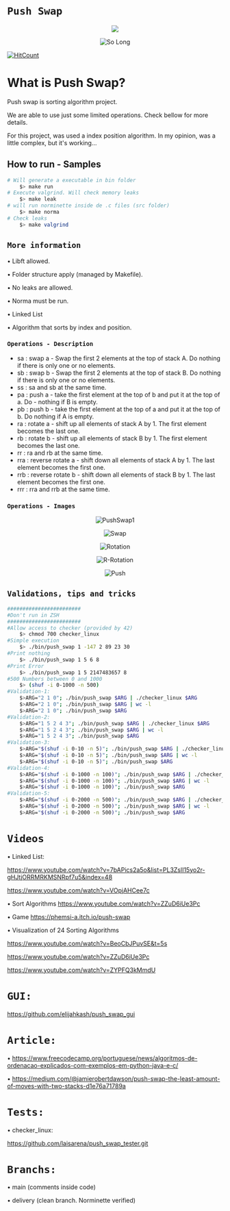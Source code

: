 

# `Push Swap`

<p align="center"><a href="https://www.42sp.org.br/" target="_blank"><img src="https://img.shields.io/static/v1?label=&message=SP&color=000&style=for-the-badge&logo=42""></a></p>

<p align="center"><img src="https://game.42sp.org.br/static/assets/achievements/push_swapn.png" alt="So Long"> </p>
<!-- <p align="center"><img src="https://i2.wp.com/www.aponia-dental-center.com/fachzahnarztliche-praxis/wp-content/uploads/2014/01/work-in-progress.png?fit=286%2C253" alt="So Long"> </p> -->



<!-- https://hits.dwyl.com/ -->
<!-- [![HitCount](https://hits.dwyl.com/rlinsdev/42-Push-swap.svg?style=flat)](http://hits.dwyl.com/rlinsdev/42-Push-swap) -->
[![HitCount](https://hits.dwyl.com/rlinsdev/42-Push-swap.svg?style=flat&show=unique)](http://hits.dwyl.com/rlinsdev/42-Push-swap)

<!-- [![HitCount](https://hits.dwyl.com/rlinsdev/42-Push-swap.svg?style=flat&show=unique)](http://hits.dwyl.com/rlinsdev/42-Push-swap) -->

# What is Push Swap?

Push swap is sorting algorithm project.

We are able to use just some limited operations. Check bellow for more details.

For this project, was used a index position algorithm. In my opinion, was a
little complex, but it's working...


## How to run - Samples


```sh
# Will generate a executable in bin folder
	$> make run
# Execute valgrind. Will check memory leaks
	$> make leak
# will run norminette inside de .c files (src folder)
	$> make norma
# Check leaks
	$> make valgrind
```






## `More information`


• Libft allowed.

• Folder structure apply (managed by Makefile).

• No leaks are allowed.

• Norma must be run.

• Linked List

•  Algorithm that sorts by index and position.

### `Operations - Description`

- sa : swap a - Swap the first 2 elements at the top of stack A. Do nothing if there is only one or no elements.
- sb : swap b - Swap the first 2 elements at the top of stack B. Do nothing if there is only one or no elements.
- ss : sa and sb at the same time.
- pa : push a - take the first element at the top of b and put it at the top of a. Do - nothing if B is empty.
- pb : push b - take the first element at the top of a and put it at the top of b. Do nothing if A is empty.
- ra : rotate a - shift up all elements of stack A by 1. The first element becomes the last one.
- rb : rotate b - shift up all elements of stack B by 1. The first element becomes the last one.
- rr : ra and rb at the same time.
- rra : reverse rotate a - shift down all elements of stack A by 1. The last element becomes the first one.
- rrb : reverse rotate b - shift down all elements of stack B by 1. The last element becomes the first one.
- rrr : rra and rrb at the same time.

### `Operations - Images`
<p align="center"><img src="https://miro.medium.com/max/700/1*rXKk8juFHQaLzI-uJyEVog.png" alt="PushSwap1"> </p>
<p align="center"><img src="https://miro.medium.com/max/700/1*dAHbFo-fEko25X-C8CVeKw.png" alt="Swap"> </p>
<p align="center"><img src="https://miro.medium.com/max/700/1*Iji-cUJbgJ1BRmLjT9Qqkw.png" alt="Rotation"> </p>
<p align="center"><img src="https://miro.medium.com/max/700/1*v8rjNThxCvEIkbDNjomCZg.png" alt="R-Rotation"> </p>
<p align="center"><img src="https://miro.medium.com/max/700/1*kE_2S1E4IoJxRF4eVt6TAQ.png" alt="Push"> </p>


## `Validations, tips and tricks`

```sh
########################
#Don't run in ZSH
########################
#Allow access to checker (provided by 42)
	$> chmod 700 checker_linux
#Simple execution
	$> ./bin/push_swap 1 -147 2 89 23 30
#Print nothing
	$> ./bin/push_swap 1 5 6 8
#Print Error
	$> ./bin/push_swap 1 5 2147483657 8
#500 Numbers between 0 and 1000
	$> (shuf -i 0-1000 -n 500)
#Validation-1:
	$>ARG="2 1 0"; ./bin/push_swap $ARG | ./checker_linux $ARG
	$>ARG="2 1 0"; ./bin/push_swap $ARG | wc -l
	$>ARG="2 1 0"; ./bin/push_swap $ARG
#Validation-2:
	$>ARG="1 5 2 4 3"; ./bin/push_swap $ARG | ./checker_linux $ARG
	$>ARG="1 5 2 4 3"; ./bin/push_swap $ARG | wc -l
	$>ARG="1 5 2 4 3"; ./bin/push_swap $ARG
#Validation-3:
	$>ARG="$(shuf -i 0-10 -n 5)"; ./bin/push_swap $ARG | ./checker_linux $ARG
	$>ARG="$(shuf -i 0-10 -n 5)"; ./bin/push_swap $ARG | wc -l
	$>ARG="$(shuf -i 0-10 -n 5)"; ./bin/push_swap $ARG
#Validation-4:
	$>ARG="$(shuf -i 0-1000 -n 100)"; ./bin/push_swap $ARG | ./checker_linux $ARG
	$>ARG="$(shuf -i 0-1000 -n 100)"; ./bin/push_swap $ARG | wc -l
	$>ARG="$(shuf -i 0-1000 -n 100)"; ./bin/push_swap $ARG
#Validation-5:
	$>ARG="$(shuf -i 0-2000 -n 500)"; ./bin/push_swap $ARG | ./checker_linux $ARG
	$>ARG="$(shuf -i 0-2000 -n 500)"; ./bin/push_swap $ARG | wc -l
	$>ARG="$(shuf -i 0-2000 -n 500)"; ./bin/push_swap $ARG
```

# `Videos`
• Linked List:

https://www.youtube.com/watch?v=7bAPics2a5o&list=PL3ZslI15yo2r-gHJtjORRMRKMSNRpf7u5&index=48

https://www.youtube.com/watch?v=VOpjAHCee7c

• Sort Algorithms
https://www.youtube.com/watch?v=ZZuD6iUe3Pc

• Game
https://phemsi-a.itch.io/push-swap


• Visualization of 24 Sorting Algorithms

https://www.youtube.com/watch?v=BeoCbJPuvSE&t=5s

https://www.youtube.com/watch?v=ZZuD6iUe3Pc

https://www.youtube.com/watch?v=ZYPFQ3kMmdU


# `GUI:`
https://github.com/elijahkash/push_swap_gui

# `Article:`
• https://www.freecodecamp.org/portuguese/news/algoritmos-de-ordenacao-explicados-com-exemplos-em-python-java-e-c/

• https://medium.com/@jamierobertdawson/push-swap-the-least-amount-of-moves-with-two-stacks-d1e76a71789a



# `Tests:`
• checker_linux:

https://github.com/laisarena/push_swap_tester.git

# `Branchs:`
• main (comments inside code)

• delivery (clean branch. Norminette verified)

